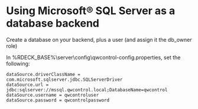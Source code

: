 # Using Microsoft&reg; SQL Server as a database backend

<!---
Original: http://support.qwcontrol.com/customer/en/portal/articles/2819414-install-qwcontrol-pro-team-launcher-on-windows
--->

Create a database on your backend, plus a user (and assign it the db_owner role)

In %RDECK_BASE%\\server\\config\\qwcontrol-config.properties, set the following:

```properties
dataSource.driverClassName = com.microsoft.sqlserver.jdbc.SQLServerDriver
dataSource.url = jdbc:sqlserver://mssql.qwcontrol.local;DatabaseName=qwcontrol
dataSource.username = qwcontroluser
dataSource.password = qwcontrolpassword
```
